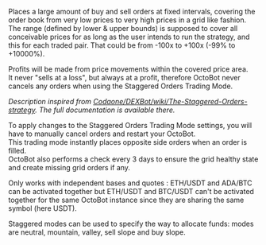 Places a large amount of buy and sell orders at fixed intervals, covering the order book from
very low prices to very high prices in a grid like fashion.  
The range (defined by lower & upper bounds) is supposed to cover all conceivable prices for as
long as the user intends to run the strategy, and this for each traded pair.
That could be from -100x to +100x
(-99% to +10000%).

Profits will be made from price movements within the covered price area.  
It never "sells at a loss", but always at a profit, therefore OctoBot never cancels any orders when using the Staggered Orders Trading Mode.

*Description inspired from [Codaone/DEXBot/wiki/The-Staggered-Orders-strategy](https://github.com/Codaone/DEXBot/wiki/The-Staggered-Orders-strategy). The full documentation
is available there.*

To apply changes to the Staggered Orders Trading Mode settings, you will have to manually cancel orders and restart your OctoBot.  
This trading mode instantly places opposite side orders when an order is filled.  
OctoBot also performs a check every 3 days to ensure the grid healthy state and create missing grid orders if any.

Only works with independent bases and quotes : ETH/USDT and ADA/BTC can be activated together but ETH/USDT
and BTC/USDT can't be activated together for the same OctoBot instance since they are sharing the same symbol 
(here USDT).

Staggered modes can be used to specify the way to allocate funds: modes are neutral, mountain, valley, sell slope and buy slope.
